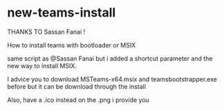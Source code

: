# new-teams-install

THANKS TO Sassan Fanai !

How to install teams with bootloader or MSIX

same script as @Sassan Fanai but i added a shortcut parameter and the new way to install MSIX.

I advice you to download MSTeams-x64.msix and teamsbootstrapper.exe before but it can be download through the install

Also, have a .ico instead on the .png i provide you
